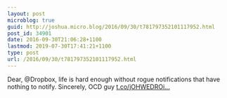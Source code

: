 ```yaml
---
layout: post
microblog: true
guid: http://joshua.micro.blog/2016/09/30/t781797352101117952.html
post_id: 34901
date: 2016-09-30T21:06:28+1100
lastmod: 2019-07-30T17:41:21+1100
type: post
url: /2016/09/30/t781797352101117952.html
---
```

Dear, @Dropbox, life is hard enough without rogue notifications that have nothing to notify. Sincerely, OCD guy [t.co/jOHWEDROi...](https://t.co/jOHWEDROiK)

